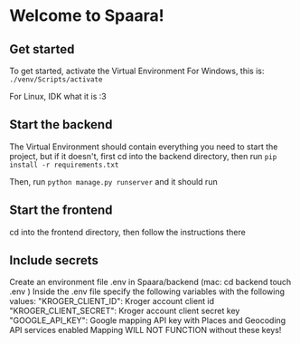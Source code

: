 # Welcome to Spaara!

## Get started
To get started, activate the Virtual Environment
For Windows, this is:
``./venv/Scripts/activate`` 

For Linux, IDK what it is :3

## Start the backend
The Virtual Environment should contain everything 
you need to start the project, but if it doesn't,
first cd into the backend directory, then
run ``pip install -r requirements.txt`` 

Then, run ``python manage.py runserver`` and it should run

## Start the frontend

cd into the frontend directory, then follow the 
instructions there

## Include secrets

Create an environment file .env in Spaara/backend 
(mac: 
cd backend
touch .env
)
Inside the .env file specify the following variables with the following values:
"KROGER_CLIENT_ID": Kroger account client id
"KROGER_CLIENT_SECRET": Kroger account client secret key
"GOOGLE_API_KEY": Google mapping API key with Places and Geocoding API services enabled
Mapping WILL NOT FUNCTION without these keys!
